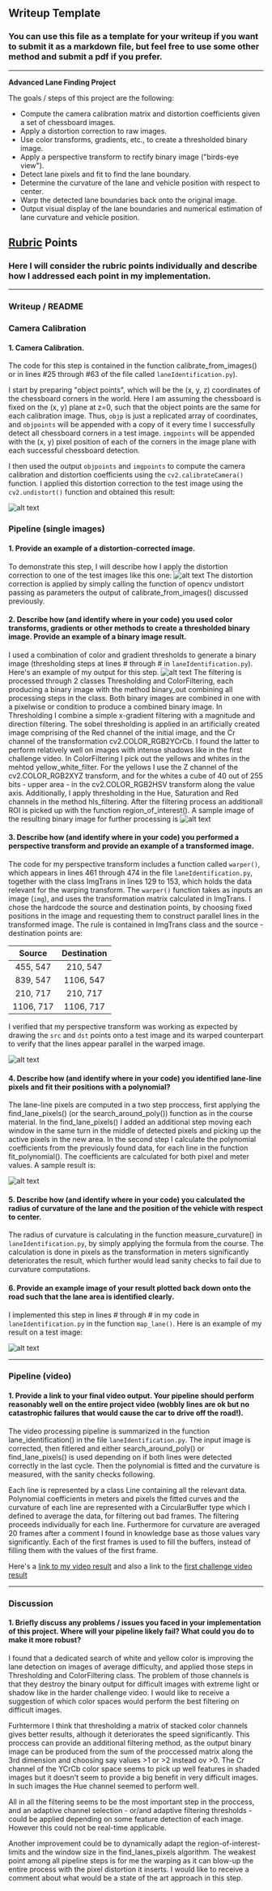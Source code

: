 ## Writeup Template

### You can use this file as a template for your writeup if you want to submit it as a markdown file, but feel free to use some other method and submit a pdf if you prefer.

---

**Advanced Lane Finding Project**

The goals / steps of this project are the following:

* Compute the camera calibration matrix and distortion coefficients given a set of chessboard images.
* Apply a distortion correction to raw images.
* Use color transforms, gradients, etc., to create a thresholded binary image.
* Apply a perspective transform to rectify binary image ("birds-eye view").
* Detect lane pixels and fit to find the lane boundary.
* Determine the curvature of the lane and vehicle position with respect to center.
* Warp the detected lane boundaries back onto the original image.
* Output visual display of the lane boundaries and numerical estimation of lane curvature and vehicle position.

[//]: # (Image References)

[image1]: ./out/undistort_output.png "Undistorted"
[image2]: ./out/road_transformed.png "Road Transformed"
[image3]: ./out/filtered_image.png "Binary Example"
[image4]: ./out/filtered_roi.png
[image5]: ./out/warped_undistorted.png "Warp Example"
[image6]: ./out/color_fit_lines.png "Fit Visual"
[image7]: ./out/example_output.png "Output"
[video1]: ./out/project_video_out.mp4 "Video"
[video2]: ./out/challenge_video_out.mp4 "Video"

## [Rubric](https://review.udacity.com/#!/rubrics/571/view) Points

### Here I will consider the rubric points individually and describe how I addressed each point in my implementation.  

---

### Writeup / README

### Camera Calibration

#### 1. Camera Calibration.

The code for this step is contained in the function calibrate_from_images() or in lines #25 through #63 of the file called `laneIdentification.py`).  

I start by preparing "object points", which will be the (x, y, z) coordinates of the chessboard corners in the world. Here I am assuming the chessboard is fixed on the (x, y) plane at z=0, such that the object points are the same for each calibration image.  Thus, `objp` is just a replicated array of coordinates, and `objpoints` will be appended with a copy of it every time I successfully detect all chessboard corners in a test image. `imgpoints` will be appended with the (x, y) pixel position of each of the corners in the image plane with each successful chessboard detection.  

I then used the output `objpoints` and `imgpoints` to compute the camera calibration and distortion coefficients using the `cv2.calibrateCamera()` function.  I applied this distortion correction to the test image using the `cv2.undistort()` function and obtained this result: 

![alt text][image1]

### Pipeline (single images)

####

#### 1. Provide an example of a distortion-corrected image.

To demonstrate this step, I will describe how I apply the distortion correction to one of the test images like this one:
![alt text][image2]
The distortion correction is applied by simply calling the function of opencv undistort passing as parameters the output of calibrate_from_images() discussed previously.

#### 2. Describe how (and identify where in your code) you used color transforms, gradients or other methods to create a thresholded binary image.  Provide an example of a binary image result.

I used a combination of color and gradient thresholds to generate a binary image (thresholding steps at lines # through # in `laneIdentification.py`).  Here's an example of my output for this step.
![alt text][image3]
The filtering is processed through 2 classes Thresholding and ColorFiltering, each producing a binary image with the method binary_out combining all processing steps in the class. Both binary images are combined in one with a pixelwise or condition to produce a combined binary image.
In Thresholding I combine a simple x-gradient filtering with a magnitude and direction filtering. The sobel thresholding is applied in an artificially created image comprising of the Red channel of the initial image, and the Cr channel of the transformation cv2.COLOR_RGB2YCrCb. I found the latter to perform relatively well on images with intense shadows like in the first challenge video.
In ColorFiltering I pick out the yellows and whites in the mehtod yellow_white_filter. For the yellows I use the Z channel of the cv2.COLOR_RGB2XYZ transform, and for the whites a cube of 40 out of 255 bits - upper area - in the cv2.COLOR_RGB2HSV transform along the value axis. Additionally, I apply thresholding in the Hue, Saturation and Red channels in the method hls_filtering.
After the filtering process an additionall ROI is picked up with the function region_of_interest(). A sample image of the resulting binary image for further processing is ![alt text][image4]

#### 3. Describe how (and identify where in your code) you performed a perspective transform and provide an example of a transformed image.

The code for my perspective transform includes a function called `warper()`, which appears in lines 461 through 474 in the file `laneIdentification.py`, together with the class ImgTrans in lines 129 to 153, which holds the data relevant for the warping transform.  The `warper()` function takes as inputs an image (`img`), and uses the transformation matrix calculated in ImgTrans. I chose the hardcode the source and destination points, by choosing fixed positions in the image and requesting them to construct parallel lines in the transformed image. The rule is contained in ImgTrans class and the source - destination points are:

| Source        | Destination   | 
|:-------------:|:-------------:| 
| 455, 547      | 210, 547      | 
| 839, 547      | 1106, 547     |
| 210, 717      | 210, 717      |
| 1106, 717     | 1106, 717     |

I verified that my perspective transform was working as expected by drawing the `src` and `dst` points onto a test image and its warped counterpart to verify that the lines appear parallel in the warped image.

![alt text][image5]

#### 4. Describe how (and identify where in your code) you identified lane-line pixels and fit their positions with a polynomial?

The lane-line pixels are computed in a two step proccess, first applying the find_lane_pixels() (or the search_around_poly()) function as in the course material. In the find_lane_pixels() I added an additional step moving each window in the same turn in the middle of detected pixels and picking up the active pixels in the new area.
In the second step I calculate the polynomial coefficients from the previously found data, for each line in the function fit_polynomial(). The coefficients are calculated for both pixel and meter values. A sample result is: 

![alt text][image6]

#### 5. Describe how (and identify where in your code) you calculated the radius of curvature of the lane and the position of the vehicle with respect to center.

The radius of curvature is calculating in the function measure_curvature() in `laneIdentification.py`, by simply applying the formula from the course. The calculation is done in pixels as the transformation in meters significantly deteriorates the result, which further would lead sanity checks to fail due to curvature computations.

#### 6. Provide an example image of your result plotted back down onto the road such that the lane area is identified clearly.

I implemented this step in lines # through # in my code in `laneIdentification.py` in the function `map_lane()`.  Here is an example of my result on a test image:

![alt text][image7]

---

### Pipeline (video)

#### 1. Provide a link to your final video output.  Your pipeline should perform reasonably well on the entire project video (wobbly lines are ok but no catastrophic failures that would cause the car to drive off the road!).

The video processing pipeline is summarized in the function lane_identification() in the file `laneIdentification.py`. The input image is corrected, then fitlered and either search_around_poly() or find_lane_pixels() is used depending on if both lines were detected correctly in the last cycle. Then the polynomial is fitted and the curvature is measured, with the sanity checks following.

Each line is represented by a class Line containing all the relevant data. Polynomial coefficients in meters and pixels the fitted curves and the curvature of each line are represented with a CircularBuffer type which I defined to average the data, for filtering out bad frames. The filtering proceeds individually for each line. Furthermore for curvature are averaged 20 frames after a comment I found in knowledge base as those values vary significantly. Each of the first frames is used to fill the buffers, instead of filling them with the values of the first frame.

Here's a [link to my video result](./out/project_video_out.mp4)
and also a link to the [first challenge video result](./out/challenge_video_out.mp4)

---

### Discussion

#### 1. Briefly discuss any problems / issues you faced in your implementation of this project.  Where will your pipeline likely fail?  What could you do to make it more robust?

I found that a dedicated search of white and yellow color is improving the lane detection on images of average difficulty, and applied those steps in Thresholding and ColorFiltering class. The problem of those channels is that they destroy the binary output for difficult images with extreme light or shadow like in the harder challenge video. I would like to receive a suggestion of which color spaces would perform the best filtering on difficult images.

Furhtermore I think that thresholding a matrix of stacked color channels gives better results, although it deteriorates the speed significantly. This proccess can provide an additional filtering method, as the output binary image can be produced from the sum of the proccessed matrix along the 3rd dimension and choosing say values >1 or >2 instead ov >0. The Cr channel of the YCrCb color space seems to pick up well features in shaded images but it doesn't seem to provide a big benefit in very difficult images. In such images the Hue channel seemed to perform well.

All in all the filtering seems to be the most important step in the proccess, and an adaptive channel selection - or/and adaptive filtering thresholds - could be applied depending on some feature detection of each image. However this could not be real-time applicable.

Another improvement could be to dynamically adapt the region-of-interest-limits and the window size in the find_lanes_pixels algorithm. The weakest point among all pipeline steps is for me the warping as it can blow-up the entire process with the pixel distortion it inserts. I would like to receive a comment about what would be a state of the art approach in this step.
